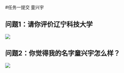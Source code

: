 #任务一提交 童兴宇

## 问题1：请你评价辽宁科技大学

![](C:\Users\13523\2024-Task1-tongxingyu\images\liaonin-university.png)

## 问题2：你觉得我的名字童兴宇怎么样？

![](C:\Users\13523\2024-Task1-tongxingyu\images\name-evaluation.png)

